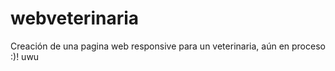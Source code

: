 # webveterinaria

Creación de una pagina web responsive para un veterinaria, aún en proceso :)!
uwu
